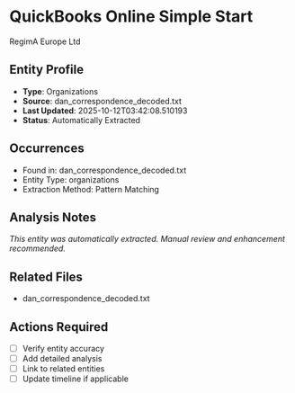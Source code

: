 # QuickBooks Online Simple Start
RegimA Europe Ltd

## Entity Profile
- **Type**: Organizations
- **Source**: dan_correspondence_decoded.txt
- **Last Updated**: 2025-10-12T03:42:08.510193
- **Status**: Automatically Extracted

## Occurrences
- Found in: dan_correspondence_decoded.txt
- Entity Type: organizations
- Extraction Method: Pattern Matching

## Analysis Notes
*This entity was automatically extracted. Manual review and enhancement recommended.*

## Related Files
- dan_correspondence_decoded.txt

## Actions Required
- [ ] Verify entity accuracy
- [ ] Add detailed analysis
- [ ] Link to related entities
- [ ] Update timeline if applicable
